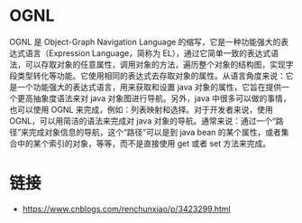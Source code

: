 # OGNL

OGNL 是 Object-Graph Navigation Language 的缩写，它是一种功能强大的表达式语言（Expression Language，简称为 EL），通过它简单一致的表达式语法，可以存取对象的任意属性，调用对象的方法，遍历整个对象的结构图，实现字段类型转化等功能。它使用相同的表达式去存取对象的属性。从语言角度来说：它是一个功能强大的表达式语言，用来获取和设置 java 对象的属性，它旨在提供一个更高抽象度语法来对 java 对象图进行导航。另外，java 中很多可以做的事情，也可以使用 OGNL 来完成，例如：列表映射和选择。对于开发者来说，使用 OGNL，可以用简洁的语法来完成对 java 对象的导航。通常来说：通过一个“路径”来完成对象信息的导航，这个“路径”可以是到 java bean 的某个属性，或者集合中的某个索引的对象，等等，而不是直接使用 get 或者 set 方法来完成。

# 链接

- https://www.cnblogs.com/renchunxiao/p/3423299.html
